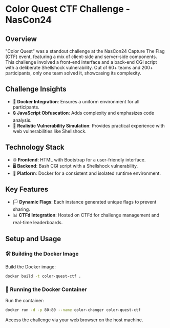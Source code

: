 # Color Quest CTF Challenge - NasCon24

## Overview

"Color Quest" was a standout challenge at the NasCon24 Capture The Flag (CTF) event, featuring a mix of client-side and server-side components. This challenge involved a front-end interface and a back-end CGI script with a deliberate Shellshock vulnerability. Out of 60+ teams and 200+ participants, only one team solved it, showcasing its complexity.

## Challenge Insights

- 🐳 **Docker Integration**: Ensures a uniform environment for all participants.
- 🔒 **JavaScript Obfuscation**: Adds complexity and emphasizes code analysis.
- 🐚 **Realistic Vulnerability Simulation**: Provides practical experience with web vulnerabilities like Shellshock.

## Technology Stack

- 🌐 **Frontend**: HTML with Bootstrap for a user-friendly interface.
- 🖥️ **Backend**: Bash CGI script with a Shellshock vulnerability.
- 🐳 **Platform**: Docker for a consistent and isolated runtime environment.

## Key Features

- 🏳 **Dynamic Flags**: Each instance generated unique flags to prevent sharing.
- 📊 **CTFd Integration**: Hosted on CTFd for challenge management and real-time leaderboards.

## Setup and Usage

### 🛠️ Building the Docker Image

Build the Docker image:

```bash
docker build -t color-quest-ctf .
```

### 🚀 Running the Docker Container

Run the container:

```bash
docker run -d -p 80:80 --name color-changer color-quest-ctf
```

Access the challenge via your web browser on the host machine.
